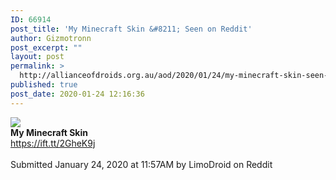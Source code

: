 ```yaml
---
ID: 66914
post_title: 'My Minecraft Skin &#8211; Seen on Reddit'
author: Gizmotronn
post_excerpt: ""
layout: post
permalink: >
  http://allianceofdroids.org.au/aod/2020/01/24/my-minecraft-skin-seen-on-reddit/
published: true
post_date: 2020-01-24 12:16:36
---
```

<img src="https://www.minecraftskins.com/uploads/preview-skins/2019/04/23/obi-wan-blind-1-eye-op---infinity-gauntlet-12947458.png?v128"><br>
<b>My Minecraft Skin</b><br>
https://ift.tt/2GheK9j<br>
<br>
Submitted January 24, 2020 at 11:57AM by LimoDroid on Reddit<br>
